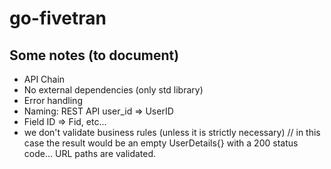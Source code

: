 # go-fivetran

## Some notes (to document)

- API Chain
- No external dependencies (only std library)
- Error handling
- Naming: REST API user_id => UserID
- Field ID => Fid, etc...
- we don't validate business rules (unless it is strictly necessary) // in this case the result would be an empty UserDetails{} with a 200 status code... URL paths are validated.
